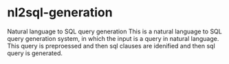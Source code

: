 # nl2sql-generation
Natural language to SQL query generation
This is a natural language to SQL query generation system, in which the input is a query in natural language. This query is preproessed and then sql clauses are idenified and then sql query is generated. 
